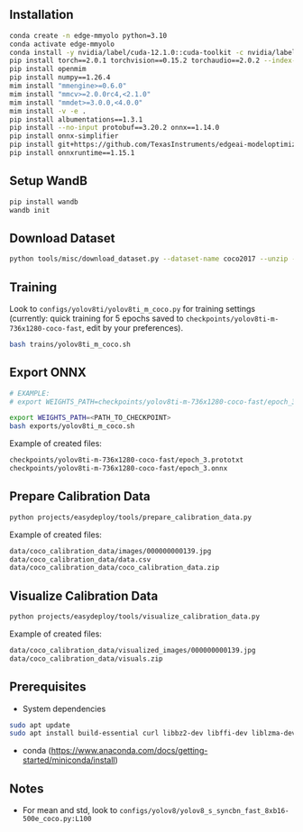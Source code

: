 ## Installation
```bash
conda create -n edge-mmyolo python=3.10
conda activate edge-mmyolo
conda install -y nvidia/label/cuda-12.1.0::cuda-toolkit -c nvidia/label/cuda-12.1.0
pip install torch==2.0.1 torchvision==0.15.2 torchaudio==2.0.2 --index-url https://download.pytorch.org/whl/cu118
pip install openmim
pip install numpy==1.26.4
mim install "mmengine>=0.6.0"
mim install "mmcv>=2.0.0rc4,<2.1.0"
mim install "mmdet>=3.0.0,<4.0.0"
mim install -v -e .
pip install albumentations==1.3.1
pip install --no-input protobuf==3.20.2 onnx==1.14.0
pip install onnx-simplifier
pip install git+https://github.com/TexasInstruments/edgeai-modeloptimization.git@r9.1#subdirectory=torchmodelopt
pip install onnxruntime==1.15.1
```

## Setup WandB
```bash
pip install wandb
wandb init
```

## Download Dataset
```bash
python tools/misc/download_dataset.py --dataset-name coco2017 --unzip --delete
```
## Training
Look to `configs/yolov8ti/yolov8ti_m_coco.py` for training settings (currently: quick training for 5 epochs saved to `checkpoints/yolov8ti-m-736x1280-coco-fast`, edit by your preferences).
```bash
bash trains/yolov8ti_m_coco.sh
```
## Export ONNX
```bash
# EXAMPLE: 
# export WEIGHTS_PATH=checkpoints/yolov8ti-m-736x1280-coco-fast/epoch_3.pth

export WEIGHTS_PATH=<PATH_TO_CHECKPOINT>
bash exports/yolov8ti_m_coco.sh
```

Example of created files:
```bash
checkpoints/yolov8ti-m-736x1280-coco-fast/epoch_3.prototxt
checkpoints/yolov8ti-m-736x1280-coco-fast/epoch_3.onnx
```

## Prepare Calibration Data
```bash
python projects/easydeploy/tools/prepare_calibration_data.py
```

Example of created files:
```bash
data/coco_calibration_data/images/000000000139.jpg
data/coco_calibration_data/data.csv
data/coco_calibration_data/coco_calibration_data.zip
```

## Visualize Calibration Data
```bash
python projects/easydeploy/tools/visualize_calibration_data.py
```

Example of created files:
```bash
data/coco_calibration_data/visualized_images/000000000139.jpg
data/coco_calibration_data/visuals.zip
```

## Prerequisites
* System dependencies
```bash
sudo apt update
sudo apt install build-essential curl libbz2-dev libffi-dev liblzma-dev libncursesw5-dev libreadline-dev libsqlite3-dev libssl-dev libxml2-dev libxmlsec1-dev llvm make tk-dev wget xz-utils zlib1g-dev
```
* conda (https://www.anaconda.com/docs/getting-started/miniconda/install)

## Notes

* For mean and std, look to `configs/yolov8/yolov8_s_syncbn_fast_8xb16-500e_coco.py:L100`
